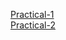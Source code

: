 [Practical-1](https://www.overleaf.com/read/pnjkcbqhbmqn#0ffc2b) <br>
[Practical-2](https://www.overleaf.com/read/dxgfgbmyjjpk#26d529)
